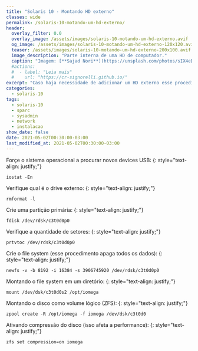 ```yaml
---
title: "Solaris 10 - Montando HD externo"
classes: wide
permalink: /solaris-10-motando-um-hd-externo/
header:
  overlay_filter: 0.0
  overlay_image: /assets/images/solaris-10-motando-um-hd-externo.avif
  og_image: /assets/images/solaris-10-motando-um-hd-externo-120x120.avif
  teaser: /assets/images/solaris-10-motando-um-hd-externo-200x100.avif
  image_description: "Parte interna de uma HD de computador."
  caption: "Imagem: [**Sajad Nori**](https://unsplash.com/photos/sIX4eDtak7k)"
  #actions:
  #  - label: "Leia mais"
  #    url: "https://cr-signorelli.github.io/"
excerpt: "Caso haja necessidade de adicionar um HD externo esse procedimento irá auxilia-lo a como localizar, montar e preparar o filesystem do disco novo."
categories:
  - solaris-10
tags:
  - solaris-10
  - sparc
  - sysadmin
  - network
  - instalacao
show_date: false
date: 2021-05-02T00:30:00-03:00
last_modified_at: 2021-05-02T00:30:00-03:00
---
```


Forçe o sistema operacional a procurar novos devices USB:
{: style="text-align: justify;"}

```console
iostat -En
```

Verifique qual é o drive externo:
{: style="text-align: justify;"}

```console
rmformat -l
```

Crie uma partição primária:
{: style="text-align: justify;"}

```console
fdisk /dev/rdsk/c3t0d0p0
```

Verifique a quantidade de setores:
{: style="text-align: justify;"}

```console
prtvtoc /dev/rdsk/c3t0d0p0
```

Crie o file system (esse procedimento apaga todos os dados):
{: style="text-align: justify;"}

```console
newfs -v -b 8192 -i 16384 -s 3906745920 /dev/rdsk/c3t0d0p0
```

Montando o file system em um diretório:
{: style="text-align: justify;"}

```console
mount /dev/dsk/c3t0d0s2 /opt/iomega
```

Montando o disco como volume lógico (ZFS):
{: style="text-align: justify;"}

```console
zpool create -R /opt/iomega -f iomega /dev/dsk/c3t0d0
```

Ativando compressão do disco (isso afeta a performance):
{: style="text-align: justify;"}

```console
zfs set compression=on iomega
```
